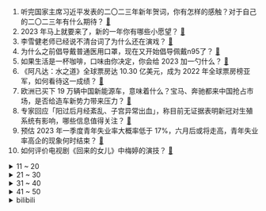 1. 听完国家主席习近平发表的二〇二三年新年贺词，你有怎样的感触？对于自己的二〇二三年有什么期待？ [:link:](https://www.zhihu.com/question/575924725)
2. 2023 年马上就要来了，新的一年你有哪些小愿望？ [:link:](https://www.zhihu.com/question/575798971)
3. 李雪健老师已经说不清台词了为什么还在演戏？ [:link:](https://www.zhihu.com/question/525555469)
4. 为什么之前倡导戴普通医用口罩，现在又开始倡导佩戴n95了？ [:link:](https://www.zhihu.com/question/574541319)
5. 如果生活是一杯咖啡，口味由你决定，你会给 2023 加一勺什么？ [:link:](https://www.zhihu.com/question/575505039)
6. 《阿凡达：水之道》全球票房达 10.30 亿美元，成为 2022 年全球票房榜亚军，如何看待这一成绩？ [:link:](https://www.zhihu.com/question/575478889)
7. 欧洲已买下 19 万辆中国新能源车，意味着什么？宝马、奔驰都来中国抢占市场，是否给造车新势力带来压力？ [:link:](https://www.zhihu.com/question/575694123)
8. 专家回应「阳过后月经紊乱、子宫异常出血」，称目前无证据表明新冠对生殖系统有影响，哪些信息值得关注？ [:link:](https://www.zhihu.com/question/575916484)
9. 预估 2023 年一季度青年失业率大概率低于 17%，六月后或将走高，青年失业率高企的现象何时结束？ [:link:](https://www.zhihu.com/question/575909873)
10. 如何评价电视剧《回来的女儿》中梅婷的演技？ [:link:](https://www.zhihu.com/question/574356718)
<details>
<summary>11 ~ 20</summary>

11. 波司登「航空材料」羽绒服卖上万元引发关注，专业人士称该材料业内使用已十分普遍且价格低廉，如何看待此事？ [:link:](https://www.zhihu.com/question/575841298)
12. 为什么三体人允许云天明讲完童话？ [:link:](https://www.zhihu.com/question/48748559)
13. C罗年薪2亿美元签足球史最大合同，球迷调侃「1秒6.5美元就够我一顿外卖」，如何看待这样的天价合同？ [:link:](https://www.zhihu.com/question/575820941)
14. 韩国新法规定正式文件统一用周岁，不用虚岁，大部分韩国人将「年轻」一至两岁，如何看待这一举措？ [:link:](https://www.zhihu.com/question/575037927)
15. 辽宁、吉林多地现不明飞行物，可能是什么？如何从科学角度解读？ [:link:](https://www.zhihu.com/question/575815817)
16. 特朗普纳税申报表公布， 16、 17 年仅纳税 750 美元，20 年为零，哪些信息值得关注？ [:link:](https://www.zhihu.com/question/575738562)
17. 中超首次出现官宣冠军，这个冠军的含金量如何？ [:link:](https://www.zhihu.com/question/575455319)
18. 即将发布的一加 11 将突破「安卓四大不可能」，有哪些表现值得期待？会给手机市场和产品带来哪些影响？ [:link:](https://www.zhihu.com/question/575711854)
19. 肺部 CT 检查需求暴增，专家称「肺炎实际检出率约10％-20％」，何时需照 CT？检出肺炎如何治疗？ [:link:](https://www.zhihu.com/question/575808955)
20. 继连花清瘟、血氧仪后，多地市民求购静注人免疫球蛋白，它究竟能否预防或者治疗新冠？ [:link:](https://www.zhihu.com/question/575676459)
</details>
<details>
<summary>21 ~ 30</summary>

21. 南部战区公布视频揭露真相，美机不顾中方警告做出危险接近动作，美军所谓声明纯属诬蔑，哪些信息值得关注？ [:link:](https://www.zhihu.com/question/575934192)
22. 有适合2023年发的跨年文案/元旦祝福文案吗? [:link:](https://www.zhihu.com/question/572321251)
23. 2022年快要过去了，想好用什么文案结束2022年，迎接2023年呢? [:link:](https://www.zhihu.com/question/575704739)
24. 如何评价宋慧乔主演的韩剧《黑暗荣耀》？ [:link:](https://www.zhihu.com/question/575712318)
25. 电影中的方言台词对电影主旨表达有什么影响？ [:link:](https://www.zhihu.com/question/569967650)
26. 最近最喜欢听的歌是什么？ [:link:](https://www.zhihu.com/question/575914441)
27. 2023年了，买新能源车到底该关注什么？ [:link:](https://www.zhihu.com/question/575424972)
28. 可不可以推荐一下最近在听的古典音乐? [:link:](https://www.zhihu.com/question/573203365)
29. 你觉得哪款「神仙下酒菜」跟酒更配，让你直呼惊艳？ [:link:](https://www.zhihu.com/question/574110272)
30. 2023年，你的新年愿望是什么呢？ [:link:](https://www.zhihu.com/question/575906530)
</details>
<details>
<summary>31 ~ 40</summary>

31. 什么样的友谊才算长久？ [:link:](https://www.zhihu.com/question/575914844)
32. 你有什么小众的爱好？ [:link:](https://www.zhihu.com/question/21510834)
33. 有哪些雅思的单词书值得推荐？ [:link:](https://www.zhihu.com/question/20748120)
34. 你觉着中国哪个城市最适合定居？ [:link:](https://www.zhihu.com/question/372660789)
35. 美国考虑向乌克兰派遣布雷德利战车，目前当地情况如何？ [:link:](https://www.zhihu.com/question/575643529)
36. 如何评价国产动画《三体》第一季第五集?? [:link:](https://www.zhihu.com/question/574565199)
37. 你干过最牛的一件事是什么？ [:link:](https://www.zhihu.com/question/19861477)
38. 2022 年当我们说到跑步运动，你有哪些感想？ [:link:](https://www.zhihu.com/question/574977403)
39. 24考研数学，跟哪个老师比较好呀  ？ [:link:](https://www.zhihu.com/question/511843527)
40. 明星带货先涨价后与品牌方花式表演砍价，网友称其登上「演技巅峰」，在此类现象中哪些主体或需承担法律责任？ [:link:](https://www.zhihu.com/question/575644395)
</details>
<details>
<summary>41 ~ 50</summary>

41. 如何看待欧洲疾控中心称「限制中国旅客不合理，欧洲有能力应对感染负荷」？ [:link:](https://www.zhihu.com/question/575642924)
42. 纽约首家合法大麻店开业，3 小时售罄关门，说明哪些问题？大麻合法化能所谓地「带动当地就业和经济」吗？ [:link:](https://www.zhihu.com/question/575918075)
43. 共情是一种什么能力？ [:link:](https://www.zhihu.com/question/356964116)
44. 新年新气象，年货节有什么值得换新的大件电器？ [:link:](https://www.zhihu.com/question/439148328)
45. 新冠调整为乙类乙管后，有专家称健康码对疫情的管理作用已弱化，在适当的时候也会退出，哪些信息值得关注？ [:link:](https://www.zhihu.com/question/575908027)
46. 你们觉得过程重要还是结果重要？ [:link:](https://www.zhihu.com/question/574755048)
47. 你好！如果三人友谊他们总背着你说些你不知道的事，你会怎么样？ [:link:](https://www.zhihu.com/question/575849713)
48. 新年为什么会被期待呢，换句话说，它有什么值得期待的? [:link:](https://www.zhihu.com/question/573157101)
49. 你见过有哪些违背直觉的数理化问题？ [:link:](https://www.zhihu.com/question/569126586)
50. 如何评价王一博的新歌《像阳光那样》？ [:link:](https://www.zhihu.com/question/575720436)
</details><details>
<summary>bilibili</summary>

1. 【亮记生物鉴定】网络热传生物鉴定46 [:link:](//www.bilibili.com/video/BV1Fv4y1B7An)
2. 【年度混剪】原神的2022，那些热泪盈眶的瞬间 [:link:](//www.bilibili.com/video/BV1dG4y177Gz)
3. 超 级 压 缩 毛 巾 [:link:](//www.bilibili.com/video/BV1184y1W79V)
4. 反超！这个游戏的看点是反超！！！ [:link:](//www.bilibili.com/video/BV1mK411i7xh)
5. 身为中国人的你，却可能再也无法拥有一个真正的中式婚礼了 [:link:](//www.bilibili.com/video/BV1vK411i7nG)
6. 这是最棒的新年礼物！ [:link:](//www.bilibili.com/video/BV1aD4y1j7P3)
7. 丰田皮卡为什么在非洲是军火？【奇葩小国44】 [:link:](//www.bilibili.com/video/BV1D44y1R7oC)
8. 《 天 价 水 果 》 [:link:](//www.bilibili.com/video/BV1QA411D7dn)
9. 哎，果然不是什么好东西 [:link:](//www.bilibili.com/video/BV1x44y1R7HS)
10. 我去当海上外卖员啦！ [:link:](//www.bilibili.com/video/BV1Gg411t7eT)
<details>
<summary>11 ~ 20</summary>

11. 踢球！但是桌游版！ [:link:](//www.bilibili.com/video/BV1b3411Q7bt)
12. 「承自往昔，直至未来」——琪亚娜「终焉之律者」&芽衣「始源之律者」角色预告 [:link:](//www.bilibili.com/video/BV1jW4y1K7mE)
13. DNA动了！听到这些歌就忍不住开车？ [:link:](//www.bilibili.com/video/BV138411n7XW)
14. 花了一个多月时间学的龙凤花烛！结婚这天终于点上了！ [:link:](//www.bilibili.com/video/BV1T24y1U7Wr)
15. 史上最惨嫌疑人？ [:link:](//www.bilibili.com/video/BV1kR4y1D71i)
16. 年度巨献！2022年度新番动画top3！三部顶尖水准！少看一部都可惜！ [:link:](//www.bilibili.com/video/BV1zA411S76D)
17. 硬 核 劝 降 剧 场 版 [:link:](//www.bilibili.com/video/BV1kD4y1j76U)
18. 我把16岁的梦想，续上了 [:link:](//www.bilibili.com/video/BV1fY411m76T)
19. 花两个月重现《冒险王》的隐藏结局！腰斩地图！ [:link:](//www.bilibili.com/video/BV1FY411S7Wf)
20. 国产恐怖游戏《黑羊》代入向解说01丨谣言与真相背后的黑羊 [:link:](//www.bilibili.com/video/BV16A411Q7Ln)
</details>
<details>
<summary>21 ~ 30</summary>

21. 【罗翔】差日、艰日、良日，2022已经过去，祝大家2023年元旦快乐！ [:link:](//www.bilibili.com/video/BV15A411S7RL)
22. 这就是2022的年度混剪？ [:link:](//www.bilibili.com/video/BV1Fv4y167Zh)
23. 再见少年拉满弓，不惧岁月不惧风 [:link:](//www.bilibili.com/video/BV1YK411B7Y2)
24. 「HoYoFair2023 新年」原神同人特别节目「尘歌壶奇妙夜」 [:link:](//www.bilibili.com/video/BV1M14y1A75B)
25. 支教的日子是这样的，他们在这里发光发热 [:link:](//www.bilibili.com/video/BV1Ue4y157ZP)
26. 别说了，雷神在哪？ [:link:](//www.bilibili.com/video/BV1aK411B7L4)
27. 即日起，我将永久退出中国食品报融媒体的内容创作。 [:link:](//www.bilibili.com/video/BV118411J7Ed)
28. 精准预测春晚小品 [:link:](//www.bilibili.com/video/BV1Av4y167TF)
29. 希 望 见 者 好 运！！！ [:link:](//www.bilibili.com/video/BV1U44y1R7ox)
30. 预算炸裂！年度巨献！特效小哥大战影视飓风！ [:link:](//www.bilibili.com/video/BV1Re4y1576z)
</details>
<details>
<summary>31 ~ 40</summary>

31. 加拿大圣诞夜街头冷到可以冻死人，却热到融化冰雪 [:link:](//www.bilibili.com/video/BV1EV4y1F7Uq)
32. 没想到这些也不是全国统一的！ [:link:](//www.bilibili.com/video/BV1sV4y1F7wj)
33. 【原神|钟离生贺手书】他的 [:link:](//www.bilibili.com/video/BV16v4y1z7wp)
34. 终究..还是来迟了吗... [:link:](//www.bilibili.com/video/BV1P3411Q748)
35. 究极整蛊！6个男人直接被吓傻了！没想到居然... [:link:](//www.bilibili.com/video/BV1SG4y1j7Cg)
36. 这个居然是目前最辣的魔鬼泡面？我一口气就能全吃完！ [:link:](//www.bilibili.com/video/BV11G4y1E7h5)
37. 这年头，追客户就跟追对象一样（1） [:link:](//www.bilibili.com/video/BV1Cg41147fA)
38. 《明日方舟》EP - A Cold Call [:link:](//www.bilibili.com/video/BV1bG4y1E7Ah)
39. 周深一人分饰多角演绎“四大名著”主题曲【2022 B站跨年晚会单品】 [:link:](//www.bilibili.com/video/BV1aG4y1j7w1)
40. 日本僧人捐4000多份南京大屠杀资料 [:link:](//www.bilibili.com/video/BV1kg41147Zu)
</details>
<details>
<summary>41 ~ 50</summary>

41. 鳄鱼:导演，咔，剧本错了吧 [:link:](//www.bilibili.com/video/BV1614y1w75y)
42. 羊 群 生 存 法 则（纯享版 [:link:](//www.bilibili.com/video/BV1hA411Q7t1)
43. 这一年，致敬所有无畏前行的他们！ [:link:](//www.bilibili.com/video/BV1BK411i7pG)
44. 伍六七第四季定档PV，冒险启程！ [:link:](//www.bilibili.com/video/BV1rG4y127ah)
45. 2022你点过哪些不可思议的外卖？ [:link:](//www.bilibili.com/video/BV1CW4y1L7Cq)
46. 笑死！让2岁小孩替我们做所有决定，竟然... [:link:](//www.bilibili.com/video/BV1JM41127Fv)
47. 证明完毕，前期症状确实是嘴硬 [:link:](//www.bilibili.com/video/BV1ae4y1578b)
48. 【时代少年团】《浅炸一下吧！》06：E&I大作战 [:link:](//www.bilibili.com/video/BV1eA411Q7mE)
49. 【原神手书】世界上另一个我 [:link:](//www.bilibili.com/video/BV15R4y1D7t8)
50. 探秘欧洲第一的海鲜饭，飞了10000公里，两小伙终于吃上了！ [:link:](//www.bilibili.com/video/BV1EG4y1j7tu)
</details>
<details>
<summary>51 ~ 60</summary>

51. 冬季骑行东北，入住雪中废弃大棚，烧起火炕睡得太舒服啦 [:link:](//www.bilibili.com/video/BV1GW4y1L7Ls)
52. 阿根廷夺冠剃光头 [:link:](//www.bilibili.com/video/BV1pR4y1U7fF)
53. 社死！男友阳了，我cos坤坤暖他一整天！！！ [:link:](//www.bilibili.com/video/BV1a3411D7iv)
54. 我把三体科幻动画改编成了烂大街的玄幻动画—《三体之罗袭乾坤》第一集：罗家废柴 [:link:](//www.bilibili.com/video/BV1KD4y1j7kv)
55. 小伙花25个小时拼乐高有史以来最高的建筑！ [:link:](//www.bilibili.com/video/BV1dv4y1q7xr)
56. ファイトソング (Fight song) - Eve MV [:link:](//www.bilibili.com/video/BV1414y1w7dL)
57. 遂寻张怀民，怀民亦未学 #上分 #苏轼张怀民 [:link:](//www.bilibili.com/video/BV1gP4y1q7QQ)
58. 【独家视频】国家主席习近平发表二〇二三年新年贺词 [:link:](//www.bilibili.com/video/BV1fP4y1v7eU)
59. 我必须立刻极限召唤【水无月菌】 [:link:](//www.bilibili.com/video/BV1KA411S73e)
60. 白肺前兆是什么？死亡率40%是真的吗？这些症状别硬扛！怎么预警呢？跟新冠是啥关系啊？ [:link:](//www.bilibili.com/video/BV1xK411i7MH)
</details>
<details>
<summary>61 ~ 70</summary>

61. 两 小 儿 答 辩 [:link:](//www.bilibili.com/video/BV17W4y1K7rC)
62. 惊变一百天，但是是重制版？！ [:link:](//www.bilibili.com/video/BV1b8411J7QV)
63. 蔡徐坤教你背元素周期表 [:link:](//www.bilibili.com/video/BV1324y1U74H)
64. 拯救155人避免了一场空难，不到1%成功率的水上迫降他做到了！ [:link:](//www.bilibili.com/video/BV1LP4y1v7Xu)
65. 【原神MMD】抱歉来迟了…接好风系男孩的圣诞祝福！ [:link:](//www.bilibili.com/video/BV1fG4y177PM)
66. 去医院探望脏脏熊，它激动的嘤嘤直叫 [:link:](//www.bilibili.com/video/BV1G3411D7Z3)
67. 花一千多带公司去团建，结果…… [:link:](//www.bilibili.com/video/BV1F8411n7Mu)
68. 芬兰一家人中式烤全鹅大战场面失控！全场笑瘫！脆皮肘子惊艳新客人！拆礼物尖叫连连！开心到裂开！ [:link:](//www.bilibili.com/video/BV18D4y1j7tq)
69. 2792束焰火，献给2023的你！ [:link:](//www.bilibili.com/video/BV15G4y1j7i2)
70. 麻辣王子真的来投广告了还寄来了一大堆麻辣王子... [:link:](//www.bilibili.com/video/BV1RY411U7C9)
</details>
<details>
<summary>71 ~ 80</summary>

71. 惊艳世俗的话不一定被文化人说出来，感同身受一样可以！ [:link:](//www.bilibili.com/video/BV11K411i7wb)
72. 当美食博主失去了味觉 [:link:](//www.bilibili.com/video/BV17G4y1E7xo)
73. 《2022告别之摇》 [:link:](//www.bilibili.com/video/BV1pM41127gH)
74. 艺术家David zinn路过的地方，都会藏着一群可爱的小精灵，给平凡的小镇带来了爱和惊喜。 [:link:](//www.bilibili.com/video/BV1BV4y1F7Hz)
75. 头一次见有人挑衅我！开车4000公里锤他！ [:link:](//www.bilibili.com/video/BV1VG4y1j7Jd)
76. 你们心中也有白月光和不能释怀的人吗？ [:link:](//www.bilibili.com/video/BV1sA411Q78U)
77. 今晚就在这冰床上睡一宿，明早起来告诉你们是什么感觉？ [:link:](//www.bilibili.com/video/BV1P24y1U7Rp)
78. 自制小黄人悬空火炉 [:link:](//www.bilibili.com/video/BV1Pg411x76q)
79. 上海.四如春食府   厨子探店¥119 [:link:](//www.bilibili.com/video/BV1LA411Q75M)
80. 酒桌文化滚出拆纳（指糟粕） [:link:](//www.bilibili.com/video/BV1AG4y1E7iG)
</details>
<details>
<summary>81 ~ 90</summary>

81. 2022金抹布奖颁奖典礼震撼来袭，这些国产烂剧你中招了吗？ [:link:](//www.bilibili.com/video/BV1rG4y127kH)
82. [Beluga和他的小伙伴]永远不要删除设置APP [:link:](//www.bilibili.com/video/BV1KW4y1L7Uj)
83. 毕业了你们会参加同学聚会吗？ [:link:](//www.bilibili.com/video/BV1bD4y1j7Vf)
84. 把人类变成吃人怪物？这游戏的剧情完全出乎意料！（下） [:link:](//www.bilibili.com/video/BV1Le4y157Fy)
85. 愚人众执行官 - 狼之群 [:link:](//www.bilibili.com/video/BV1bA411Q7Ut)
86. 有手就会！慢放40倍，三分钟速通花式抛球！ [:link:](//www.bilibili.com/video/BV1rR4y1D7tp)
87. 我的2022关键词：破产与重生！ [:link:](//www.bilibili.com/video/BV1ov4y1z7Zm)
88. 赐我一个2016年的鬼畜区 [:link:](//www.bilibili.com/video/BV1mK411i77c)
89. “我真的爱你，句句不轻易” [:link:](//www.bilibili.com/video/BV16G4y177cm)
90. 【冬泳怪鸽】最穷的网红，家徒四壁的600万粉丝主播？ [:link:](//www.bilibili.com/video/BV1x8411H7DP)
</details>
<details>
<summary>91 ~ 100</summary>

91. 分享一下跨年专用曲《跨》的进度 [:link:](//www.bilibili.com/video/BV1hY411U7jP)
92. 我的世界：只能往前1，不能拐弯只能往前走，欧皇开局！ [:link:](//www.bilibili.com/video/BV1mM41117fw)
93. 男朋友? 结婚? 回国? | 毕业｜工作｜家庭｜变化｜一年一度的 Q&A [:link:](//www.bilibili.com/video/BV16D4y1572Q)
94. 人过了2022，听歌就得成熟一点 [:link:](//www.bilibili.com/video/BV1VR4y1U7t5)
95. 果然不能网上求医 [:link:](//www.bilibili.com/video/BV1kY411U7Mg)
96. 满级人类！今天你进化了吗？满级身法！ [:link:](//www.bilibili.com/video/BV14M411z7z2)
97. 【原神】我将雪山BGM带上了-30°C的雪峰之巅！无限还原演奏「未完成的画作」 [:link:](//www.bilibili.com/video/BV1MP4y1v7Ms)
98. 青花瓷 [:link:](//www.bilibili.com/video/BV1yA411X7h9)
99. 答 辩 活 人【Theshy的奇妙冒险05】 [:link:](//www.bilibili.com/video/BV1Kd4y1Y7Ny)
100. 男搭档：这玩意儿是真上瘾啊！ [:link:](//www.bilibili.com/video/BV1iP4y1q7QW)
</details></details>